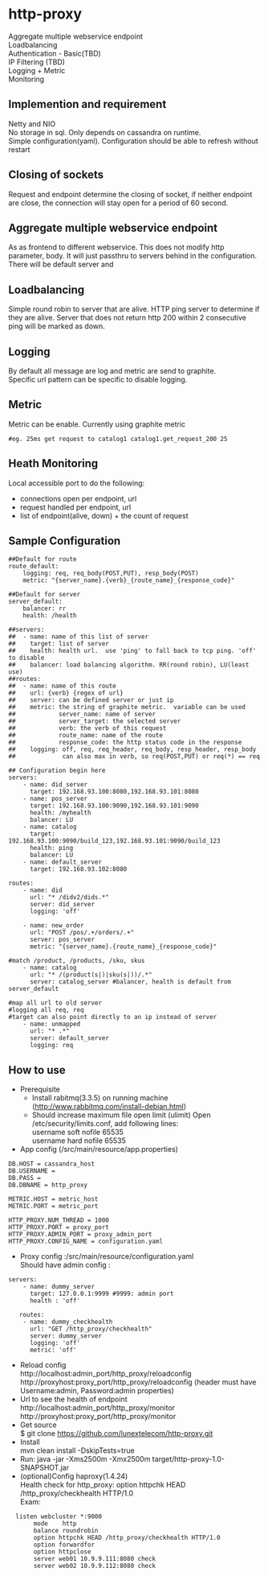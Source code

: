 http-proxy
==========
  Aggregate multiple webservice endpoint  
  Loadbalancing  
  Authentication - Basic(TBD)  
  IP Filtering (TBD)  
  Logging + Metric  
  Monitoring  

## Implemention and requirement
  Netty and NIO  
  No storage in sql. Only depends on cassandra on runtime.  
  Simple configuration(yaml).  Configuration should be able to refresh without restart  

## Closing of sockets
  Request and endpoint determine the closing of socket, if neither endpoint are close, the connection will stay open for a period of 60 second.

## Aggregate multiple webservice endpoint
  As as frontend to different webservice.  This does not modify http parameter, body.  It will just passthru to servers behind in the configuration.  There will be default server and

## Loadbalancing
  Simple round robin to server that are alive.  HTTP ping server to determine if they are alive.  Server that does not return http 200 within 2 consecutive ping will be marked as down.

## Logging
  By default all message are log and metric are send to graphite.  
  Specific url pattern can be specific to disable logging.  

## Metric
Metric can be enable. Currently using graphite metric
```
#eg. 25ms get request to catalog1 catalog1.get_request_200 25
```  
## Heath Monitoring
Local accessible port to do the following:  
- connections open per endpoint, url  
- request handled per endpoint, url  
- list of endpoint(alive, down)  + the count of request


## Sample Configuration
```
##Default for route
route_default:	
	logging: req, req_body(POST,PUT), resp_body(POST)
	metric: "{server_name}.{verb}_{route_name}_{response_code}"

##Default for server
server_default:
	balancer: rr
	health: /health

##servers:
##	- name: name of this list of server
##	  target: list of server
##	  health: health url.  use 'ping' to fall back to tcp ping. 'off' to disable 
##	  balancer: load balancing algorithm. RR(round robin), LU(least use)
##routes:	
##	- name: name of this route
##	  url: {verb} {regex of url}
##	  server: can be defined server or just ip
##	  metric: the string of graphite metric.  variable can be used 
##			  server_name: name of server
##			  server_target: the selected server
##			  verb: the verb of this request
##			  route_name: name of the route
##			  response_code: the http status code in the response
##	  logging: off, req, req_header, req_body, resp_header, resp_body
##		       can also max in verb, so req(POST,PUT) or req(*) == req

## Configuration begin here
servers:
	- name: did_server
	  target: 192.168.93.100:8080,192.168.93.101:8080
	- name: pos_server
	  target: 192.168.93.100:9090,192.168.93.101:9090
      health: /myhealth
      balancer: LU
	- name: catalog
	  target: 192.168.93.100:9090/build_123,192.168.93.101:9090/build_123
      health: ping
      balancer: LU      
    - name: default_server
      target: 192.168.93.102:8080

routes:	
	- name: did
	  url: "* /didv2/dids.*"
	  server: did_server
	  logging: 'off'

	- name: new_order
	  url: "POST /pos/.+/orders/.+"
	  server: pos_server
	  metric: "{server_name}.{route_name}_{response_code}"

#match /product, /products, /sku, skus
	- name: catalog
	  url: "* /(product(s|)|sku(s|))/.*"
	  server: catalog_server #balancer, health is default from server_default

#map all url to old server
#logging all req, req
#target can also point directly to an ip instead of server
	- name: unmapped
	  url: "* .*"
	  server: default_server
	  logging: req      
```

## How to use
- Prerequisite
  - Install rabitmq(3.3.5) on running machine (http://www.rabbitmq.com/install-debian.html)  	
  - Should increase maximum file open limit (ulimit) 
    Open /etc/security/limits.conf, add following lines:  
      username     soft    nofile          65535  
      username     hard    nofile          65535  
- App config  (/src/main/resource/app.properties)  
```
DB.HOST = cassandra_host
DB.USERNAME = 
DB.PASS = 
DB.DBNAME = http_proxy

METRIC.HOST = metric_host
METRIC.PORT = metric_port

HTTP_PROXY.NUM_THREAD = 1000
HTTP_PROXY.PORT = proxy_port
HTTP_PROXY.ADMIN_PORT = proxy_admin_port
HTTP_PROXY.CONFIG_NAME = configuration.yaml
```
- Proxy config :/src/main/resource/configuration.yaml  
  Should have admin config :  
```   
servers:  
    - name: dummy_server  
      target: 127.0.0.1:9999 #9999: admin port  
      health : 'off'  

   routes: 
    - name: dummy_checkhealth  
      url: "GET /http_proxy/checkhealth"  
      server: dummy_server  
      logging: 'off'  
      metric: 'off'  
```
- Reload config  
  http://localhost:admin_port/http_proxy/reloadconfig 
  http://proxyhost:proxy_port/http_proxy/reloadconfig 
  (header must have Username:admin, Password:admin properties)
- Url to see the health of endpoint  
  http://localhost:admin_port/http_proxy/monitor 
  http://proxyhost:proxy_port/http_proxy/monitor 
- Get source  
  $ git clone https://github.com/lunextelecom/http-proxy.git
- Install  
   mvn clean install -DskipTests=true
- Run: java -jar -Xms2500m -Xmx2500m target/http-proxy-1.0-SNAPSHOT.jar 
- (optional)Config haproxy(1.4.24)  
  Health check for http_proxy: option httpchk HEAD /http_proxy/checkhealth HTTP/1.0  
  Exam: 
```
  listen webcluster *:9000  
       mode    http  
       balance roundrobin  
       option httpchk HEAD /http_proxy/checkhealth HTTP/1.0  
       option forwardfor  
       option httpclose
       server web01 10.9.9.111:8080 check 
       server web02 10.9.9.112:8080 check 
```
  
  
